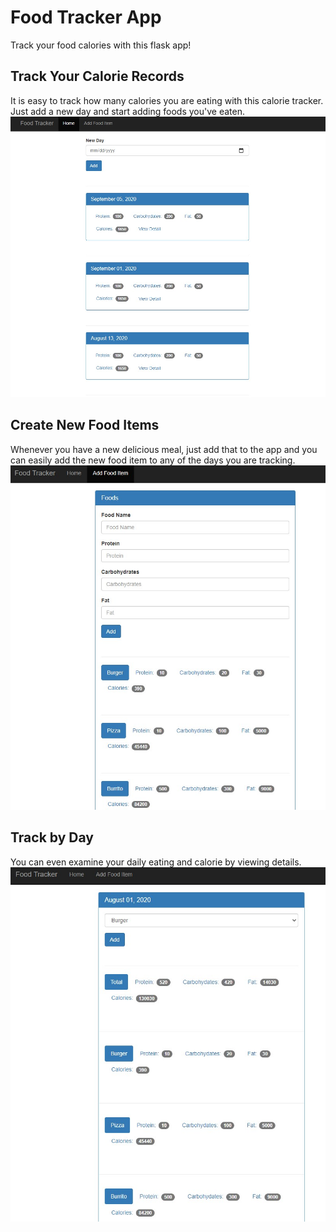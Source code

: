 # Food Tracker App
Track your food calories with this flask app!

## Track Your Calorie Records
It is easy to track how many calories you are eating with this calorie tracker. Just add a new day and start adding foods you've eaten.
![GitHub Logo](/static/foodrecord.jpg)

## Create New Food Items
Whenever you have a new delicious meal, just add that to the app and you can easily add the new food item to any of the days you are tracking.
![GitHub Logo](/static/addfood.jpg)

## Track by Day
You can even examine your daily eating and calorie by viewing details.
![GitHub Logo](/static/examineday.jpg)
